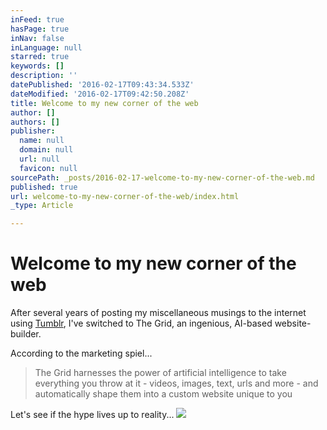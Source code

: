```yaml
---
inFeed: true
hasPage: true
inNav: false
inLanguage: null
starred: true
keywords: []
description: ''
datePublished: '2016-02-17T09:43:34.533Z'
dateModified: '2016-02-17T09:42:50.208Z'
title: Welcome to my new corner of the web
author: []
authors: []
publisher:
  name: null
  domain: null
  url: null
  favicon: null
sourcePath: _posts/2016-02-17-welcome-to-my-new-corner-of-the-web.md
published: true
url: welcome-to-my-new-corner-of-the-web/index.html
_type: Article

---
```

# Welcome to my new corner of the web

After several years of posting my miscellaneous musings to the internet using [Tumblr][0], I've switched to The Grid, an ingenious, AI-based website-builder.

According to the marketing spiel...

> The Grid harnesses the power of artificial intelligence to take everything you throw at it - videos, images, text, urls and more - and automatically shape them into a custom website unique to you

Let's see if the hype lives up to reality...
![](https://the-grid-user-content.s3-us-west-2.amazonaws.com/bd90dbc0-1cdf-4e5b-92f3-2cc4151b1ed4.png)

[0]: http://alanqcooper.tumblr.com/